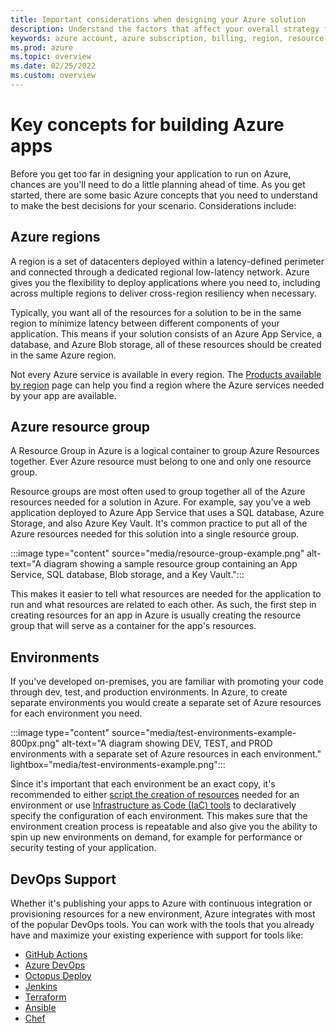 ```yaml
---
title: Important considerations when designing your Azure solution
description: Understand the factors that affect your overall strategy for designing an Azure solution.
keywords: azure account, azure subscription, billing, region, resource groups
ms.prod: azure
ms.topic: overview
ms.date: 02/25/2022
ms.custom: overview
---
```


# Key concepts for building Azure apps

Before you get too far in designing your application to run on Azure, chances are you'll need to do a little planning ahead of time.  As you get started, there are some basic Azure concepts that you need to understand to make the best decisions for your scenario.  Considerations include:

## Azure regions

A region is a set of datacenters deployed within a latency-defined perimeter and connected through a dedicated regional low-latency network. Azure gives you the flexibility to deploy applications where you need to, including across multiple regions to deliver cross-region resiliency when necessary.

Typically, you want all of the resources for a solution to be in the same region to minimize latency between different components of your application.  This means if your solution consists of an Azure App Service, a database, and Azure Blob storage, all of these resources should be created in the same Azure region.

Not every Azure service is available in every region.  The [Products available by region](https://azure.microsoft.com/global-infrastructure/services/?products=all) page can help you find a region where the Azure services needed by your app are available.

## Azure resource group

A Resource Group in Azure is a logical container to group Azure Resources together.  Ever Azure resource must belong to one and only one resource group.

Resource groups are most often used to group together all of the Azure resources needed for a solution in Azure.  For example, say you've a web application deployed to Azure App Service that uses a SQL database, Azure Storage, and also Azure Key Vault.  It's common practice to put all of the Azure resources needed for this solution into a single resource group.  

:::image type="content" source="media/resource-group-example.png" alt-text="A diagram showing a sample resource group containing an App Service, SQL database, Blob storage, and a Key Vault.":::

This makes it easier to tell what resources are needed for the application to run and what resources are related to each other.  As such, the first step in creating resources for an app in Azure is usually creating the resource group that will serve as a container for the app's resources.

## Environments

If you've developed on-premises, you are familiar with promoting your code through dev, test, and production environments. In Azure, to create separate environments you would create a separate set of Azure resources for each environment you need.  

:::image type="content" source="media/test-environments-example-800px.png" alt-text="A diagram showing DEV, TEST, and PROD environments with a separate set of Azure resources in each environment." lightbox="media/test-environments-example.png":::

Since it's important that each environment be an exact copy, it's recommended to either [script the creation of resources](./azure-developer-create-resources#command-line-tools.md) needed for an environment or use [Infrastructure as Code (IaC) tools](./azure-developer-create-resources.md#infrastructure-as-code-tools) to declaratively specify the configuration of each environment.  This makes sure that the environment creation process is repeatable and also give you the ability to spin up new environments on demand, for example for performance or security testing of your application.

## DevOps Support

Whether it's publishing your apps to Azure with continuous integration or provisioning resources for a new environment, Azure integrates with most of the popular DevOps tools. You can work with the tools that you already have and maximize your existing experience with support for tools like:

- [GitHub Actions](/azure/developer/github/github-actions)
- [Azure DevOps](/azure/devops/)
- [Octopus Deploy](https://octopus.com/docs/infrastructure/deployment-targets/azure)
- [Jenkins](/azure/developer/jenkins/)
- [Terraform](/azure/developer/terraform/)
- [Ansible](/azure/developer/ansible/)
- [Chef](https://docs.chef.io/azure_portal)
